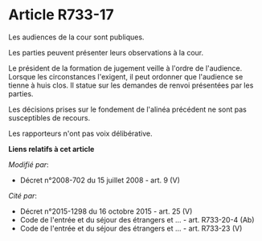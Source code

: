 # Article R733-17

Les audiences de la cour sont publiques. 

Les parties peuvent présenter leurs observations à la cour. 

Le président de la formation de jugement veille à l'ordre de l'audience. Lorsque les circonstances l'exigent, il peut
ordonner que l'audience se tienne à huis clos. Il statue sur les demandes de renvoi présentées par les parties. 

Les décisions prises sur le fondement de l'alinéa précédent ne sont pas susceptibles de recours. 

Les rapporteurs n'ont pas voix délibérative.

**Liens relatifs à cet article**

_Modifié par_:

  - Décret n°2008-702 du 15 juillet 2008 - art. 9 (V)

_Cité par_:

  - Décret n°2015-1298 du 16 octobre 2015 - art. 25 (V)
  - Code de l'entrée et du séjour des étrangers et ... - art. R733-20-4 (Ab)
  - Code de l'entrée et du séjour des étrangers et ... - art. R733-23 (V)
